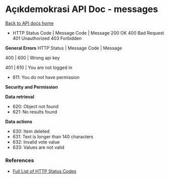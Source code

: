 # Açıkdemokrasi API Doc - messages

[Back to API docs home](Home)

- HTTP Status Code | Message Code | Message
200 OK
400 Bad Request
401 Unauthorized
403 Forbidden

**General Errors**
HTTP Status | Message Code | Message

400         | 600          | Wrong api key

401 | 610 | You are not logged in
- 611: You do not have permission

**Security and Permission**


**Data retrieval**

- 620: Object not found
- 621: No results found

**Data actions**

- 630: Item deleted
- 631: Text is longer than 140 characters
- 632: Invalid vote value
- 633: Values are not valid


### References ###

- [Full List of HTTP Status Codes](https://en.wikipedia.org/wiki/List_of_HTTP_status_codes)
